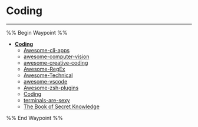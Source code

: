 # Coding

---

%% Begin Waypoint %%

- **[Coding](../../../../..//HOME-MTHRFCKR/BOOKMRKS-MTHRFCKR/Awesome/Coding/Coding.md)**
  - [Awesome-cli-apps](Awesome-cli-apps.md)
  - [awesome-computer-vision](awesome-computer-vision.md)
  - [awesome-creative-coding](awesome-creative-coding.md)
  - [Awesome-RegEx](Awesome-RegEx.md)
  - [Awesome-Technical](Awesome-Technical.md)
  - [awesome-vscode](awesome-vscode.md)
  - [Awesome-zsh-plugins](Awesome-zsh-plugins.md)
  - [Coding](../../../../..//HOME-MTHRFCKR/BOOKMRKS-MTHRFCKR/Awesome/Coding/Coding.md)
  - [terminals-are-sexy](terminals-are-sexy.md)
  - [The Book of Secret Knowledge](The%20Book%20of%20Secret%20Knowledge.md)

%% End Waypoint %%
